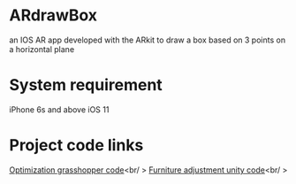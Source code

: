 # ARdrawBox
an IOS AR app developed with the ARkit to draw a box based on 3 points on a horizontal plane

# System requirement
iPhone 6s and above
iOS 11

# Project code links
[Optimization grasshopper code](https://drive.google.com/drive/folders/1jsccN_PVY-8SNShqDzLiEx8JGGjp37sp?usp=sharing)<br/ >
[Furniture adjustment unity code](https://drive.google.com/drive/folders/1sjA5ycNz1qyNO1eyrysc_PrT6LX2e0_m?usp=sharing)<br/ >


